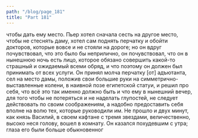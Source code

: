 ```yaml
---
path: "/blog/page_181"
title: "Part 181"
---
```


чтобы дать ему место. Пьер хотел сначала сесть на другое место, чтобы не стеснять даму, хотел сам поднять перчатку и обойти докторов, которые вовсе и не стояли на дороге; но он вдруг почувствовал, что это было бы неприлично, он почувствовал, что он в нынешнюю ночь есть лицо, которое обязано совершить какой-то страшный и ожидаемый всеми обряд, и что поэтому он должен был принимать от всех услуги. Он принял молча перчатку [от] адъютанта, сел на место дамы, положив свои большие руки на симметрично-выставленные колени, в наивной позе египетской статуи, и решил про себя, что всё это так именно должно быть и что ему в нынешний вечер, для того чтобы не потеряться и не наделать глупостей, не следует действовать по своим соображениям, а надобно предоставить себя вполне на волю тех, которые руководили им.
Не прошло и двух минут, как князь Василий, в своем кафтане с тремя звездами, величественно, высоко неся голову, вошел в комнату. Он казался похудевшим с утра; глаза его были больше обыкновенног
